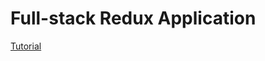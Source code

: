 # Full-stack Redux Application
[Tutorial](http://teropa.info/blog/2015/09/10/full-stack-redux-tutorial.html)